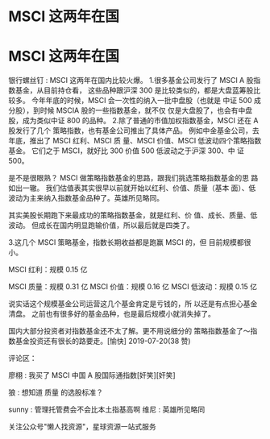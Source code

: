 # MSCI 这两年在国

# MSCI 这两年在国

银行螺丝钉 : MSCI 这两年在国内比较火爆。 1.很多基金公司发行了 MSCI A 股指数基金，从目前持仓看， 这些品种跟沪深 300 是比较类似的，都是大盘蓝筹股比较多。 今年年底的时候，MSCI 会一次性的纳入一批中盘股（也就是 中证 500 成分股），到时候 MSCIA 股的一些指数基金，就不仅 仅是大盘股了，也会有中盘股，成为类似中证 800 的品种。 2.除了普通的市值加权指数基金，MSCI 还在 A 股发行了几个 策略指数，也有基金公司推出了具体产品。 例如中金基金公司，去年底，推出了 MSCI 红利、MSCI 质 量、MSCI 价值、MSCI 低波动四个策略指数基金。 它们之于 MSCI，就好比 300 价值 500 低波动之于沪深 300、中 证 500。

是不是很眼熟？ MSCI 做策略指数基金的思路，跟我们挑选策略指数基金的思 路如出一辙。 我们估值表其实很早以前就开始以红利、价值、质量（基本 面）、低波动为主来纳入指数基金品种了。英雄所见略同。

其实美股长期跑下来最成功的策略指数基金，就是红利、价 值、成长、质量、低波动。 但成长在国内明显跑输价值，所以最后就是四类了。

3.这几个 MSCI 策略基金，指数长期收益都是跑赢 MSCI 的，但 目前规模都很小。

MSCI 红利：规模 0.15 亿

MSCI 质量：规模 0.31 亿 MSCI 价值：规模 0.16 亿 MSCI 低波动：规模 0.15 亿

说实话这个规模基金公司运营这几个基金肯定是亏钱的，所 以还是有点担心基金清盘。 之前也有很多好的基金品种，也是最后规模小就消失掉了。

国内大部分投资者对指数基金还不太了解。更不用说细分的 策略指数基金了～指数基金投资还有很长的路要走。[愉快] 2019-07-20(38 赞)

评论区：

廖栩 : 我买了 MSCI 中国 A 股国际通指数[奸笑][奸笑]

狼 : 想知道 质量 的选股标准？

sunny : 管理托管费会不会比本土指基高啊 维尼 : 英雄所见略同

关注公众号"懒人找资源"，星球资源一站式服务
